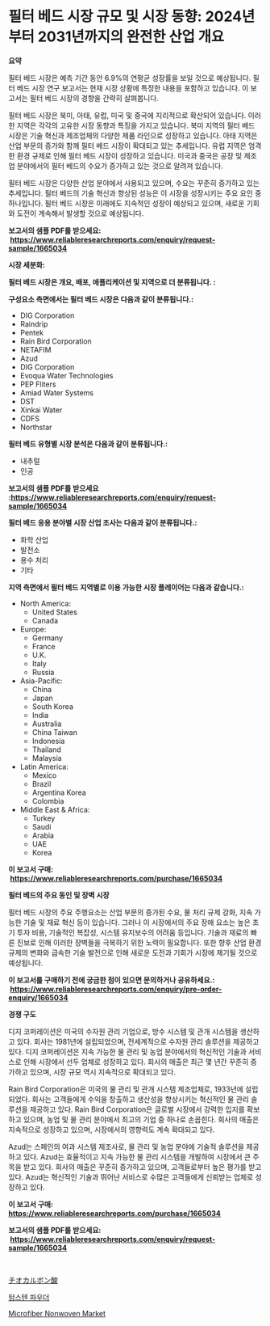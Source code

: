<p><h1>필터 베드 시장 규모 및 시장 동향: 2024년부터 2031년까지의 완전한 산업 개요</h1></p><p><strong>요약</strong></p>
<p><p>필터 베드 시장은 예측 기간 동안 6.9%의 연평균 성장률을 보일 것으로 예상됩니다. 필터 베드 시장 연구 보고서는 현재 시장 상황에 특정한 내용을 포함하고 있습니다. 이 보고서는 필터 베드 시장의 경향을 간략히 살펴봅니다. </p><p>필터 베드 시장은 북미, 아태, 유럽, 미국 및 중국에 지리적으로 확산되어 있습니다. 이러한 지역은 각각의 고유한 시장 동향과 특징을 가지고 있습니다. 북미 지역의 필터 베드 시장은 기술 혁신과 제조업체의 다양한 제품 라인으로 성장하고 있습니다. 아태 지역은 산업 부문의 증가와 함께 필터 베드 시장이 확대되고 있는 추세입니다. 유럽 지역은 엄격한 환경 규제로 인해 필터 베드 시장이 성장하고 있습니다. 미국과 중국은 공장 및 제조업 분야에서의 필터 베드의 수요가 증가하고 있는 것으로 알려져 있습니다.</p><p>필터 베드 시장은 다양한 산업 분야에서 사용되고 있으며, 수요는 꾸준히 증가하고 있는 추세입니다. 필터 베드의 기술 혁신과 향상된 성능은 이 시장을 성장시키는 주요 요인 중 하나입니다. 필터 베드 시장은 미래에도 지속적인 성장이 예상되고 있으며, 새로운 기회와 도전이 계속해서 발생할 것으로 예상됩니다.</p></p>
<p><strong>보고서의 샘플 PDF를 받으세요: &nbsp;<a href="https://www.reliableresearchreports.com/enquiry/request-sample/1665034">https://www.reliableresearchreports.com/enquiry/request-sample/1665034</a></strong></p>
<p><strong>시장 세분화:</strong></p>
<p><strong> 필터 베드 시장은 개요, 배포, 애플리케이션 및 지역으로 더 분류됩니다. :</strong></p>
<p><strong>구성요소 측면에서는 필터 베드 시장은 다음과 같이 분류됩니다.:</strong></p>
<p><ul><li>DIG Corporation</li><li>Raindrip</li><li>Pentek</li><li>Rain Bird Corporation</li><li>NETAFIM</li><li>Azud</li><li>DIG Corporation</li><li>Evoqua Water Technologies</li><li>PEP Fliters</li><li>Amiad Water Systems</li><li>DST</li><li>Xinkai Water</li><li>CDFS</li><li>Northstar</li></ul></p>
<p><strong> 필터 베드 유형별 시장 분석은 다음과 같이 분류됩니다.:</strong></p>
<p><ul><li>내추럴</li><li>인공</li></ul></p>
<p><strong>보고서의 샘플 PDF를 받으세요 :<a href="https://www.reliableresearchreports.com/enquiry/request-sample/1665034">https://www.reliableresearchreports.com/enquiry/request-sample/1665034</a></strong></p>
<p><strong> 필터 베드 응용 분야별 시장 산업 조사는 다음과 같이 분류됩니다.:</strong></p>
<p><ul><li>화학 산업</li><li>발전소</li><li>용수 처리</li><li>기타</li></ul></p>
<p><strong>지역 측면에서 필터 베드 지역별로 이용 가능한 시장 플레이어는 다음과 같습니다.:</strong></p>
<p><ul>
    <li>
        North America:
        <ul>
            <li>United States</li>
            <li>Canada</li>
        </ul>
    </li>
    <li>
        Europe:
        <ul>
            <li>Germany</li>
            <li>France</li>
            <li>U.K.</li>
            <li>Italy</li>
            <li>Russia</li>
        </ul>
    </li>
    <li>
        Asia-Pacific:
        <ul>
            <li>China</li>
            <li>Japan</li>
            <li>South Korea</li>
            <li>India</li>
            <li>Australia</li>
            <li>China Taiwan</li>
            <li>Indonesia</li>
            <li>Thailand</li>
            <li>Malaysia</li>
        </ul>
    </li>
    <li>
        Latin America:
        <ul>
            <li>Mexico</li>
            <li>Brazil</li>
            <li>Argentina Korea</li>
            <li>Colombia</li>
        </ul>
    </li>
    <li>
        Middle East & Africa:
        <ul>
            <li>Turkey</li>
            <li>Saudi</li>
            <li>Arabia</li>
            <li>UAE</li>
            <li>Korea</li>
        </ul>
    </li>
    </ul></p>
<p><strong>이 보고서 구매: &nbsp;<a href="https://www.reliableresearchreports.com/purchase/1665034">https://www.reliableresearchreports.com/purchase/1665034</a></strong></p>
<p><strong>필터 베드의 주요 동인 및 장벽 시장</strong></p>
<p><p>필터 베드 시장의 주요 주행요소는 산업 부문의 증가된 수요, 물 처리 규제 강화, 지속 가능한 기술 및 재료 혁신 등이 있습니다. 그러나 이 시장에서의 주요 장애 요소는 높은 초기 투자 비용, 기술적인 복잡성, 시스템 유지보수의 어려움 등입니다. 기술과 재료의 빠른 진보로 인해 이러한 장벽들을 극복하기 위한 노력이 필요합니다. 또한 향후 산업 환경 규제의 변화와 급속한 기술 발전으로 인해 새로운 도전과 기회가 시장에 제기될 것으로 예상됩니다.</p></p>
<p><strong>이 보고서를 구매하기 전에 궁금한 점이 있으면 문의하거나 공유하세요.: &nbsp;<a href="https://www.reliableresearchreports.com/enquiry/pre-order-enquiry/1665034">https://www.reliableresearchreports.com/enquiry/pre-order-enquiry/1665034</a></strong></p>
<p><strong>경쟁 구도</strong></p>
<p><p>디지 코퍼레이션은 미국의 수자원 관리 기업으로, 방수 시스템 및 관개 시스템을 생산하고 있다. 회사는 1981년에 설립되었으며, 전세계적으로 수자원 관리 솔루션을 제공하고 있다. 디지 코퍼레이션은 지속 가능한 물 관리 및 농업 분야에서의 혁신적인 기술과 서비스로 인해 시장에서 선두 업체로 성장하고 있다. 회사의 매출은 최근 몇 년간 꾸준히 증가하고 있으며, 시장 규모 역시 지속적으로 확대되고 있다.</p><p>Rain Bird Corporation은 미국의 물 관리 및 관개 시스템 제조업체로, 1933년에 설립되었다. 회사는 고객들에게 수익을 창출하고 생산성을 향상시키는 혁신적인 물 관리 솔루션을 제공하고 있다. Rain Bird Corporation은 글로벌 시장에서 강력한 입지를 확보하고 있으며, 농업 및 물 관리 분야에서 최고의 기업 중 하나로 손꼽힌다. 회사의 매출은 지속적으로 성장하고 있으며, 시장에서의 영향력도 계속 확대되고 있다.</p><p>Azud는 스페인의 여과 시스템 제조사로, 물 관리 및 농업 분야에 기술적 솔루션을 제공하고 있다. Azud는 효율적이고 지속 가능한 물 관리 시스템을 개발하여 시장에서 큰 주목을 받고 있다. 회사의 매출은 꾸준히 증가하고 있으며, 고객들로부터 높은 평가를 받고 있다. Azud는 혁신적인 기술과 뛰어난 서비스로 수많은 고객들에게 신뢰받는 업체로 성장하고 있다.</p></p>
<p><strong>이 보고서 구매: &nbsp; <a href="https://www.reliableresearchreports.com/purchase/1665034">https://www.reliableresearchreports.com/purchase/1665034</a></strong></p>
<p><strong>보고서의 샘플 PDF를 받으세요: &nbsp;<a href="https://www.reliableresearchreports.com/enquiry/request-sample/1665034">https://www.reliableresearchreports.com/enquiry/request-sample/1665034</a></strong><strong></strong></p>
<p>&nbsp;</p>
<p><p><a href="https://medium.com/@eugenethompson65/thiocarboxylic-acid%E5%B8%82%E5%A0%B4%E3%81%AE%E8%A6%8F%E6%A8%A1%E3%81%A8%E5%B8%82%E5%A0%B4%E5%8B%95%E5%90%91-%E5%AE%8C%E5%85%A8%E3%81%AA%E6%A5%AD%E7%95%8C%E3%81%AE%E6%A6%82%E8%A6%81-2024%E5%B9%B4%E3%81%8B%E3%82%892031%E5%B9%B4%E3%81%BE%E3%81%A7-d40cf515010f">チオカルボン酸</a></p><p><a href="https://medium.com/@rowedrowe/%ED%85%85%EC%8A%A4%ED%85%90-%EB%B6%84%EB%A7%90-%EC%8B%9C%EC%9E%A5-%EA%B7%9C%EB%AA%A8-cagr-%EB%8F%99%ED%96%A5-2024-2030-f609027d30d0">텅스텐 파우더</a></p><p><a href="https://military-diascia-e68.notion.site/Microfiber-Nonwoven-Market-Provides-a-Comprehensive-Analysis-Including-a-Macro-Overview-of-the-Marke-c17a36f78a704ce8be5fb945eb709675">Microfiber Nonwoven Market</a></p></p>